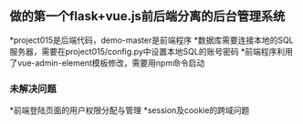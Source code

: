 ## 做的第一个flask+vue.js前后端分离的后台管理系统

*project015是后端代码，demo-master是前端程序
*数据库需要连接本地的SQL服务器，需要在project015/config.py中设置本地SQL的账号密码
*前端程序利用了vue-admin-element模板修改，需要用npm命令启动

### 未解决问题
*前端登陆页面的用户权限分配与管理
*session及cookie的跨域问题


